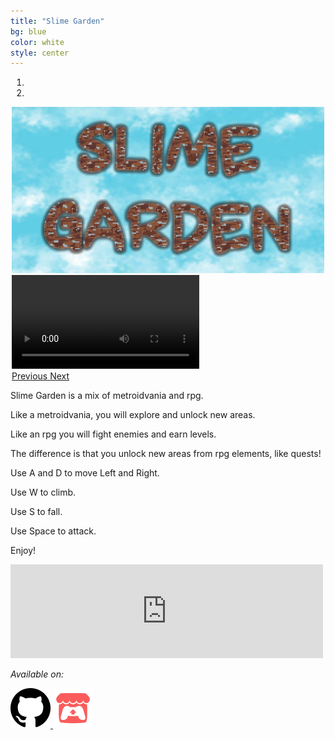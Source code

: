```yaml
---
title: "Slime Garden"
bg: blue
color: white
style: center
---
```


<div id="slime-garden-carousel" class="carousel slide" style="max-width: 500px!important;margin: 0 auto;">
  <ol class="carousel-indicators">
    <li data-target="#slime-garden-carousel" data-slide-to="0" class="active"></li>
    <li data-target="#slime-garden-carousel" data-slide-to="1"></li>
  </ol>
  <div class="carousel-inner">
    <div class="carousel-item active">
      <img class="d-block w-100" src="./img/SlimeGardenPic.PNG" alt="Slime Garden Logo">
    </div>
    <div class="carousel-item">
        <video class="d-block w-100" controls>
        <source src="img/SlimeGardenDemo.mp4" type="video/mp4">
            Your browser does not support video.
        </video>
    </div>
  </div>
  <a class="carousel-control-prev h-50" href="#slime-garden-carousel" role="button" data-slide="prev">
    <span class="carousel-control-prev-icon" aria-hidden="true"></span>
    <span class="sr-only">Previous</span>
  </a>
  <a class="carousel-control-next h-50" href="#slime-garden-carousel" role="button" data-slide="next">
    <span class="carousel-control-next-icon" aria-hidden="true"></span>
    <span class="sr-only">Next</span>
  </a>
</div>

Slime Garden is a mix of metroidvania and rpg. 

Like a metroidvania, you will explore and unlock new areas.

Like an rpg you will fight enemies and earn levels.

The difference is that you unlock new areas from rpg elements, like quests!

Use A and D to move Left and Right. 

Use W to climb.

Use S to fall.

Use Space to attack.

Enjoy!

<iframe src="https://itch.io/embed/248168" style="width: 100%;max-width: 500px!important;margin: 0 auto;" frameborder="0"></iframe>

_Available on:_

<a href="https://github.com/JoshuaKey/LudumDare41">
  <img src="img/Github_Icon_256.png" style="width: 64px; height: 64px;">
</a>
<a href="https://joshuakey.itch.io/slime-garden">
  <img src="img/Itch_Io_Icon_256.png" style="width: 64px; height: 64px;">
</a>

